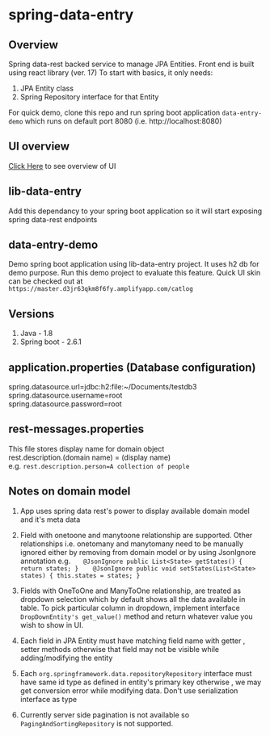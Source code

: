 # spring-data-entry
## Overview
Spring data-rest backed service to manage JPA Entities. Front end is built using react library (ver. 17)
To start with basics, it only needs: 
1. JPA Entity class 
2. Spring Repository interface for that Entity

For quick demo, clone this repo and run spring boot application `data-entry-demo` which runs on default port 8080 (i.e. http://localhost:8080)

## UI overview
[Click Here](https://master.d3jr63qkm8f6fy.amplifyapp.com/) to see overview of UI 

## lib-data-entry
Add this dependancy to your spring boot application so it will start exposing spring data-rest endpoints

## data-entry-demo
Demo spring boot application using lib-data-entry project. It uses h2 db for demo purpose. Run this demo project to evaluate this feature.
Quick UI skin can be checked out at `https://master.d3jr63qkm8f6fy.amplifyapp.com/catlog`

## Versions
1. Java - 1.8
2. Spring boot - 2.6.1

## application.properties (Database configuration)
spring.datasource.url=jdbc:h2:file:~/Documents/testdb3 \
spring.datasource.username=root \
spring.datasource.password=root

## rest-messages.properties 
This file stores display name for domain object \
rest.description.(domain name) = (display name) \
e.g. `rest.description.person=A collection of people`

## Notes on domain model
1. App uses spring data rest's power to display available domain model and it's meta data
2. Field with  onetoone and manytoone relationship are supported. Other relationships i.e. onetomany and manytomany need to be manually ignored either by removing from domain model or by using JsonIgnore annotation e.g.
`    @JsonIgnore
    public List<State> getStates() {
        return states;
    }   
    @JsonIgnore
    public void setStates(List<State> states) {
        this.states = states;
    }
`

3. Fields with OneToOne and ManyToOne relationship, are treated as dropdown selection which by default shows all the data available in table. To pick particular column in dropdown, implement interface `DropDownEntity's get_value()` method and return whatever value you wish to show in UI.
4. Each field in JPA Entity must have matching field name with getter , setter methods otherwise that field may not be visible while adding/modifying the entity
5. Each `org.springframework.data.repositoryRepository` interface must have same id type as defined in entity's primary key otherwise , we may get conversion error while modifying data.
Don't use serialization interface as type
6. Currently server side pagination is not available so `PagingAndSortingRepository` is not supported.
